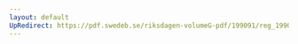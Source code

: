 ```yaml
---
layout: default
UpRedirect: https://pdf.swedeb.se/riksdagen-volumeG-pdf/199091/reg_199091/reg_199091_0697.pdf
---
```

